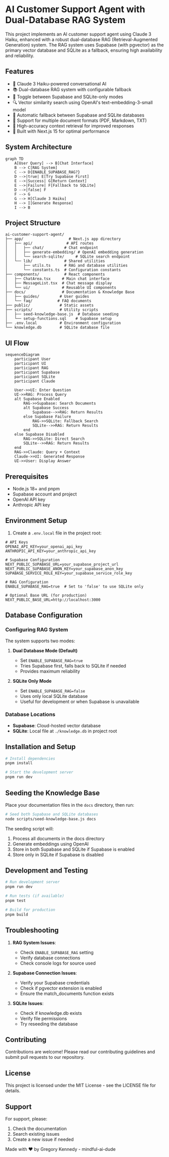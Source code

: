 # AI Customer Support Agent with Dual-Database RAG System

This project implements an AI customer support agent using Claude 3 Haiku, enhanced with a robust dual-database RAG (Retrieval-Augmented Generation) system. The RAG system uses Supabase (with pgvector) as the primary vector database and SQLite as a fallback, ensuring high availability and reliability.

## Features

- 🤖 Claude 3 Haiku-powered conversational AI
- 📚 Dual-database RAG system with configurable fallback
- 🔄 Toggle between Supabase and SQLite-only modes
- 🔍 Vector similarity search using OpenAI's text-embedding-3-small model
- 💾 Automatic fallback between Supabase and SQLite databases
- 📝 Support for multiple document formats (PDF, Markdown, TXT)
- 🎯 High-accuracy context retrieval for improved responses
- 🚀 Built with Next.js 15 for optimal performance

## System Architecture

```mermaid
graph TD
    A[User Query] --> B[Chat Interface]
    B --> C[RAG System]
    C --> D{ENABLE_SUPABASE_RAG?}
    D -->|true| E[Try Supabase First]
    E -->|Success| G[Return Context]
    E -->|Failure| F[Fallback to SQLite]
    D -->|false| F
    F --> G
    G --> H[Claude 3 Haiku]
    H --> I[Generate Response]
    I --> B
```

## Project Structure
```
ai-customer-support-agent/
├── app/                    # Next.js app directory
│   ├── api/               # API routes
│   │   ├── chat/         # Chat endpoint
│   │   ├── generate-embedding/ # OpenAI embedding generation
│   │   └── search-sqlite/     # SQLite search endpoint
│   └── lib/              # Shared utilities
│       ├── utils.ts      # RAG and database utilities
│       └── constants.ts  # Configuration constants
├── components/           # React components
│   ├── ChatArea.tsx     # Main chat interface
│   ├── MessageList.tsx  # Chat message display
│   └── ui/              # Reusable UI components
├── docs/                # Documentation & Knowledge Base
│   ├── guides/         # User guides
│   └── faq/           # FAQ documents
├── public/             # Static assets
├── scripts/            # Utility scripts
│   ├── seed-knowledge-base.js  # Database seeding
│   └── setup-functions.sql    # Supabase setup
├── .env.local          # Environment configuration
└── knowledge.db        # SQLite database file
```

## UI Flow
```mermaid
sequenceDiagram
    participant User
    participant UI
    participant RAG
    participant Supabase
    participant SQLite
    participant Claude

    User->>UI: Enter Question
    UI->>RAG: Process Query
    alt Supabase Enabled
        RAG->>Supabase: Search Documents
        alt Supabase Success
            Supabase-->>RAG: Return Results
        else Supabase Failure
            RAG->>SQLite: Fallback Search
            SQLite-->>RAG: Return Results
        end
    else Supabase Disabled
        RAG->>SQLite: Direct Search
        SQLite-->>RAG: Return Results
    end
    RAG->>Claude: Query + Context
    Claude->>UI: Generated Response
    UI->>User: Display Answer
```

## Prerequisites

- Node.js 18+ and pnpm
- Supabase account and project
- OpenAI API key
- Anthropic API key

## Environment Setup

1. Create a `.env.local` file in the project root:

```env
# API Keys
OPENAI_API_KEY=your_openai_api_key
ANTHROPIC_API_KEY=your_anthropic_api_key

# Supabase Configuration
NEXT_PUBLIC_SUPABASE_URL=your_supabase_project_url
NEXT_PUBLIC_SUPABASE_ANON_KEY=your_supabase_anon_key
SUPABASE_SERVICE_ROLE_KEY=your_supabase_service_role_key

# RAG Configuration
ENABLE_SUPABASE_RAG=true  # Set to 'false' to use SQLite only

# Optional Base URL (for production)
NEXT_PUBLIC_BASE_URL=http://localhost:3000
```

## Database Configuration

### Configuring RAG System

The system supports two modes:
1. **Dual Database Mode (Default)**
   - Set `ENABLE_SUPABASE_RAG=true`
   - Tries Supabase first, falls back to SQLite if needed
   - Provides maximum reliability

2. **SQLite Only Mode**
   - Set `ENABLE_SUPABASE_RAG=false`
   - Uses only local SQLite database
   - Useful for development or when Supabase is unavailable

### Database Locations
- **Supabase**: Cloud-hosted vector database
- **SQLite**: Local file at `./knowledge.db` in project root

## Installation and Setup

```bash
# Install dependencies
pnpm install

# Start the development server
pnpm run dev
```

## Seeding the Knowledge Base

Place your documentation files in the `docs` directory, then run:

```bash
# Seed both Supabase and SQLite databases
node scripts/seed-knowledge-base.js docs
```

The seeding script will:
1. Process all documents in the docs directory
2. Generate embeddings using OpenAI
3. Store in both Supabase and SQLite if Supabase is enabled
4. Store only in SQLite if Supabase is disabled

## Development and Testing

```bash
# Run development server
pnpm run dev

# Run tests (if available)
pnpm test

# Build for production
pnpm build
```

## Troubleshooting

1. **RAG System Issues**:
   - Check `ENABLE_SUPABASE_RAG` setting
   - Verify database connections
   - Check console logs for source used

2. **Supabase Connection Issues**:
   - Verify your Supabase credentials
   - Check if pgvector extension is enabled
   - Ensure the match_documents function exists

3. **SQLite Issues**:
   - Check if knowledge.db exists
   - Verify file permissions
   - Try reseeding the database

## Contributing

Contributions are welcome! Please read our contributing guidelines and submit pull requests to our repository.

## License

This project is licensed under the MIT License - see the LICENSE file for details.

## Support

For support, please:
1. Check the documentation
2. Search existing issues
3. Create a new issue if needed

Made with ❤️ by Gregory Kennedy - mindful-ai-dude
